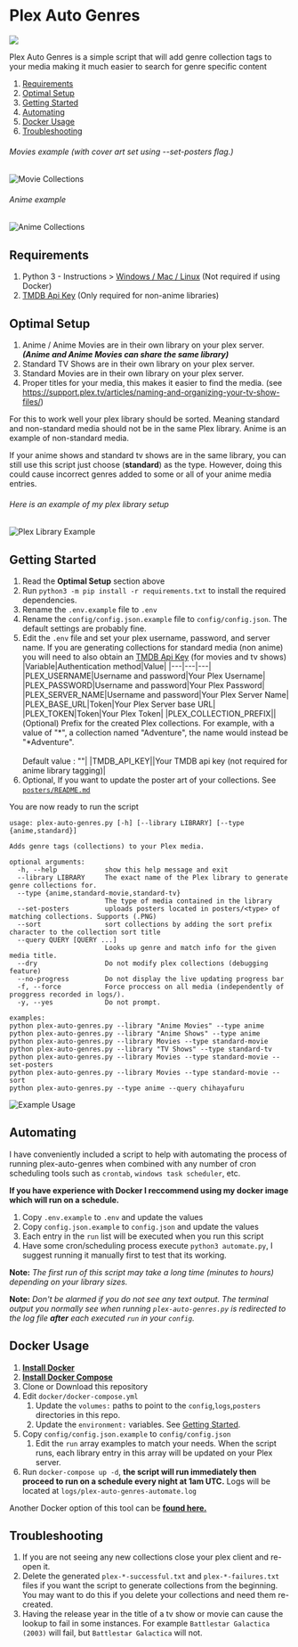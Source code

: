# Plex Auto Genres
![](https://img.shields.io/docker/cloud/build/shaneisrael/plex-auto-genres)

Plex Auto Genres is a simple script that will add genre collection tags to your media making it much easier to search for genre specific content

1. [Requirements](#requirements)
2. [Optimal Setup](#optimal)
3. [Getting Started](#getting_started)
4. [Automating](#automating)
5. [Docker Usage](#docker_usage)
6. [Troubleshooting](#troubleshooting)

###### Movies example (with cover art set using --set-posters flag.)
![Movie Collections](/.github/images/movies.png)

###### Anime example
![Anime Collections](/.github/images/animes.png)

## Requirements
1. Python 3 - Instructions > [Windows / Mac / Linux](https://installpython3.com/) (Not required if using Docker)
2. [TMDB Api Key](https://developers.themoviedb.org/3/getting-started/introduction) (Only required for non-anime libraries)


## <a id="optimal"></a>Optimal Setup

1. Anime / Anime Movies are in their own library on your plex server. **_(Anime and Anime Movies can share the same library)_**
2. Standard TV Shows are in their own library on your plex server.
3. Standard Movies are in their own library on your plex server.
4. Proper titles for your media, this makes it easier to find the media. (see https://support.plex.tv/articles/naming-and-organizing-your-tv-show-files/)

For this to work well your plex library should be sorted. Meaning standard and non-standard media should not be in the same Plex library. Anime is an example of non-standard media.

If your anime shows and standard tv shows are in the same library, you can still use this script just choose (**standard**) as the type. However, doing this could cause incorrect genres added to some or all of your anime media entries.

###### Here is an example of my plex library setup
![Plex Library Example](/.github/images/example-library-setup.png)

## <a id="getting_started"></a>Getting Started 
1. Read the **Optimal Setup** section above
2. Run `python3 -m pip install -r requirements.txt` to install the required dependencies.
3. Rename the `.env.example` file to `.env`
4. Rename the `config/config.json.example` file to `config/config.json`. The default settings are probably fine.
5. Edit the `.env` file and set your plex username, password, and server name. If you are generating collections for standard media (non anime) you will need to also obtain an [TMDB Api Key](https://developers.themoviedb.org/3/getting-started/introduction) (for movies and tv shows) 
    |Variable|Authentication method|Value|
    |---|---|---|
    |PLEX_USERNAME|Username and password|Your Plex Username|
    |PLEX_PASSWORD|Username and password|Your Plex Password|
    |PLEX_SERVER_NAME|Username and password|Your Plex Server Name|
    |PLEX_BASE_URL|Token|Your Plex Server base URL|
    |PLEX_TOKEN|Token|Your Plex Token|
    |PLEX_COLLECTION_PREFIX||(Optional) Prefix for the created Plex collections. For example, with a value of "\*", a collection named "Adventure", the name would instead be "*Adventure".<br><br>Default value : ""|
    |TMDB_API_KEY||Your TMDB api key (not required for anime library tagging)|
6. Optional, If you want to update the poster art of your collections. See [`posters/README.md`](https://github.com/ShaneIsrael/plex-auto-genres/tree/master/posters)

You are now ready to run the script
```
usage: plex-auto-genres.py [-h] [--library LIBRARY] [--type {anime,standard}]

Adds genre tags (collections) to your Plex media.

optional arguments:
  -h, --help            show this help message and exit
  --library LIBRARY     The exact name of the Plex library to generate genre collections for.
  --type {anime,standard-movie,standard-tv}
                        The type of media contained in the library
  --set-posters         uploads posters located in posters/<type> of matching collections. Supports (.PNG)
  --sort                sort collections by adding the sort prefix character to the collection sort title
  --query QUERY [QUERY ...]
                        Looks up genre and match info for the given media title.
  --dry                 Do not modify plex collections (debugging feature)
  --no-progress         Do not display the live updating progress bar
  -f, --force           Force proccess on all media (independently of proggress recorded in logs/).
  -y, --yes             Do not prompt.

examples: 
python plex-auto-genres.py --library "Anime Movies" --type anime
python plex-auto-genres.py --library "Anime Shows" --type anime
python plex-auto-genres.py --library Movies --type standard-movie
python plex-auto-genres.py --library "TV Shows" --type standard-tv
python plex-auto-genres.py --library Movies --type standard-movie --set-posters
python plex-auto-genres.py --library Movies --type standard-movie --sort
python plex-auto-genres.py --type anime --query chihayafuru
```

![Example Usage](/.github/images/example-usage.gif)

## <a id="automating"></a>Automating
I have conveniently included a script to help with automating the process of running plex-auto-genres when combined with any number of cron scheduling tools such as `crontab`, `windows task scheduler`, etc. 

**If you have experience with Docker I reccommend using my docker image which will run on a schedule.**

1. Copy `.env.example` to `.env` and update the values
2. Copy `config.json.example` to `config.json` and update the values
4. Each entry in the `run` list will be executed when you run this script
5. Have some cron/scheduling process execute `python3 automate.py`, I suggest running it manually first to test that its working.

**Note:** *The first run of this script may take a long time (minutes to hours) depending on your library sizes.*

**Note:** *Don't be alarmed if you do not see any text output. The terminal output you normally see when running `plex-auto-genres.py` is redirected to the log file **after** each executed `run` in your `config`.*

## <a id="docker_usage"></a>Docker Usage

1. **[Install Docker](https://docs.docker.com/get-docker/)**
2. **[Install Docker Compose](https://docs.docker.com/compose/install/)**
3. Clone or Download this repository
4. Edit `docker/docker-compose.yml` 
    1. Update the `volumes:` paths to point to the `config`,`logs`,`posters` directories in this repo.
    2. Update the `environment:` variables. See [Getting Started](#getting_started).
5. Copy `config/config.json.example` to `config/config.json`
    1. Edit the `run` array examples to match your needs. When the script runs, each library entry in this array will be updated on your Plex server. 
6. Run `docker-compose up -d`, **the script will run immediately then proceed to run on a schedule every night at 1am UTC.** Logs will be located at `logs/plex-auto-genres-automate.log`

 Another Docker option of this tool can be **[found here.](https://github.com/fdarveau/plex-auto-genres-docker)**


## Troubleshooting
1. If you are not seeing any new collections close your plex client and re-open it.
2. Delete the generated `plex-*-successful.txt`  and `plex-*-failures.txt` files if you want the script to generate collections from the beginning. You may want to do this if you delete your collections and need them re-created.
3. Having the release year in the title of a tv show or movie can cause the lookup to fail in some instances. For example `Battlestar Galactica (2003)` will fail, but `Battlestar Galactica` will not.
